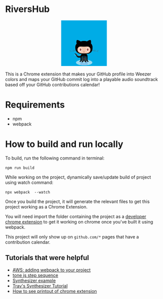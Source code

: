 # RiversHub

<p align="center">
<img src="./weezeroctocat.JPEG" width="29%"/>
</p>

This is a Chrome extension that makes your GitHub profile into Weezer colors and maps your GitHub  commit log into a playable audio soundtrack based off your GitHub contributions calendar! 

# Requirements 

- npm
- webpack

# How to build and run locally

To build, run the following command in terminal:
```
npm run build
```


While working on the project, dynamically save/update build of project using watch command:
```
npx webpack  --watch
```

Once you build the project, it will generate the relevant files to get this project working as a Chrome Extension. 

You will need import the folder containing the project as a [developer chrome extension](https://bashvlas.com/blog/install-chrome-extension-in-developer-mode/) to get it working on chrome once you've built it using webpack. 

This project will only show up on `github.com/*` pages that have a contribution calendar. 

## Tutorials that were helpful
- [AWS: adding webpack to your project](https://docs.aws.amazon.com/sdk-for-javascript/v3/developer-guide/webpack.html)
- [tone js step sequence](https://github.com/Tonejs/Tone.js/blob/dev/examples/stepSequencer.html)
- [Synthesizer example](https://tonejs.github.io/examples/stepSequencer)
- [Trav's Synthesizer Tutorial](https://blog.techsavvytravvy.com/make-a-synthesizer-with-tonejs)
- [How to see printout of chrome extension](https://stackoverflow.com/questions/3829150/google-chrome-extension-console-log-from-background-page)
